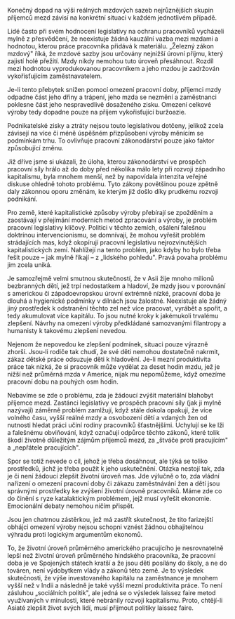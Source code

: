 Konečný dopad na výši reálných mzdových sazeb nejrůznějších skupin příjemců mezd závisí na konkrétní situaci v každém jednotlivém případě.

Lidé často při svém hodnocení legislativy na ochranu pracovníků vycházeli mylně z přesvědčení, že neexistuje žádná kauzální vazba mezi mzdami a hodnotou, kterou práce pracovníka přidává k materiálu. „Železný zákon mzdový" říká, že mzdové sazby jsou určovány nejnižší úrovní příjmu, který zajistí holé přežití. Mzdy nikdy nemohou tuto úroveň přesáhnout. Rozdíl mezi hodnotou vyprodukovanou pracovníkem a jeho mzdou je zadržován vykořisťujícím zaměstnavatelem.

Je-li tento přebytek snížen pomocí omezení pracovní doby, příjemci mzdy odpadne část jeho dřiny a trápení, jeho mzda se nezmění a zaměstnanci poklesne část jeho nespravedlivě dosaženého zisku. Omezení celkové výroby tedy dopadne pouze na příjem vykořisťující buržoazie.

Podnikatelské zisky a ztráty nejsou touto legislativou dotčeny, jelikož zcela závisejí na více či méně úspěšném přizpůsobení výroby měnícím se podmínkám trhu. To ovlivňuje pracovní zákonodárství pouze jako faktor způsobující změnu.

Již dříve jsme si ukázali, že úloha, kterou zákonodárství ve prospěch pracovní síly hrálo až do doby před několika málo lety při rozvoji západního kapitalismu, byla mnohem menší, než by napovídala intenzita veřejné diskuse ohledně tohoto problému. Tyto zákony povětšinou pouze zpětně daly zákonnou oporu změnám, ke kterým již došlo díky prudkému rozvoji podnikání.

Pro země, které kapitalistické způsoby výroby přebírají se zpožděním a zaostávají v přejímání moderních metod zpracování a výroby, je problém pracovní legislativy klíčový. Politici v těchto zemích, ošálení falešnou doktrínou intervencionismu, se domnívají, že mohou vyřešit problém strádajících mas, když okopírují pracovní legislativu nejrozvinutějších kapitalistických zemí. Nahlížejí na tento problém, jako kdyby ho bylo třeba řešit pouze – jak mylně říkají – z „lidského pohledu". Pravá povaha problému jim zcela uniká.

Je samozřejmě velmi smutnou skutečností, že v Asii žije mnoho milionů bezbranných dětí, jež trpí nedostatkem a hladoví, že mzdy jsou v porovnání s americkou či západoevropskou úrovní extrémně nízké, pracovní doba je dlouhá a hygienické podmínky v dílnách jsou žalostné. Neexistuje ale žádný jiný prostředek k odstranění těchto zel než více pracovat, vyrábět a spořit, a tedy akumulovat více kapitálu. To jsou nutné kroky k jakémukoli trvalému zlepšení. Návrhy na omezení výroby předkládané samozvanými filantropy a humanisty k takovému zlepšení nevedou.

Nejenom že nepovedou ke zlepšení podmínek, situaci pouze výrazně zhorší. Jsou-li rodiče tak chudí, že své děti nemohou dostatečně nakrmit, zákaz dětské práce odsuzuje děti k hladovění. Je-li mezní produktivita práce tak nízká, že si pracovník může vydělat za deset hodin mzdu, jež je nižší než průměrná mzda v Americe, nijak mu nepomůžeme, když omezíme pracovní dobu na pouhých osm hodin.

Nebavíme se zde o problému, zda je žádoucí zvýšit materiální blahobyt příjemce mezd. Zastánci legislativy ve prospěch pracovní síly (jak ji mylně nazývají) záměrně problém zamlžují, když stále dokola opakují, že více volného času, vyšší reálné mzdy a osvobození dětí a vdaných žen od nutnosti hledat práci učiní rodiny pracovníků šťastnějšími. Uchylují se ke lži a falešnému obviňování, když označují odpůrce těchto zákonů, které tolik škodí životně důležitým zájmům příjemců mezd, za „štváče proti pracujícím" a „nepřátele pracujících".

Spor se totiž nevede o cíl, jehož je třeba dosáhnout, ale týká se toliko prostředků, jichž je třeba použít k jeho uskutečnění. Otázka nestojí tak, zda je či není žádoucí zlepšit životní úroveň mas. Jde výlučně o to, zda vládní nařízení o omezení pracovní doby či zákazu zaměstnávání žen a dětí jsou správnými prostředky ke zvýšení životní úrovně pracovníků. Máme zde co do činění s ryze katalaktickým problémem, jejž musí vyřešit ekonomie. Emocionální debaty nemohou ničím přispět.

Jsou jen chatrnou zástěrkou, jež má zastřít skutečnost, že tito farizejští obhájci omezení výroby nejsou schopni vznést žádnou obhajitelnou výhradu proti logickým argumentům ekonomů.

To, že životní úroveň průměrného amerického pracujícího je nesrovnatelně lepší než životní úroveň průměrného hindského pracovníka, že pracovní doba je ve Spojených státech kratší a že jsou děti posílány do školy, a ne do továren, není výdobytkem vlády a zákonů této země. Je to výsledek skutečnosti, že výše investovaného kapitálu na zaměstnance je mnohem vyšší než v Indii a následně je také vyšší mezní produktivita práce. To není zásluhou „sociálních politik", ale jedná se o výsledek laissez faire metod využívaných v minulosti, které nebránily rozvoji kapitalismu. Proto, chtějí-li Asiaté zlepšit život svých lidí, musí přijmout politiky laissez faire.